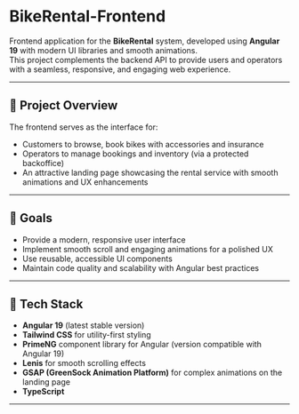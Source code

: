 #  BikeRental-Frontend

Frontend application for the **BikeRental** system, developed using **Angular 19** with modern UI libraries and smooth animations.  
This project complements the backend API to provide users and operators with a seamless, responsive, and engaging web experience.

---

## 📘 Project Overview

The frontend serves as the interface for:

- Customers to browse, book bikes with accessories and insurance  
- Operators to manage bookings and inventory (via a protected backoffice)  
- An attractive landing page showcasing the rental service with smooth animations and UX enhancements  

---

## 🎯 Goals

- Provide a modern, responsive user interface  
- Implement smooth scroll and engaging animations for a polished UX  
- Use reusable, accessible UI components  
- Maintain code quality and scalability with Angular best practices  

---

## 🧱 Tech Stack

- **Angular 19** (latest stable version)  
- **Tailwind CSS** for utility-first styling  
- **PrimeNG** component library for Angular (version compatible with Angular 19)  
- **Lenis** for smooth scrolling effects  
- **GSAP (GreenSock Animation Platform)** for complex animations on the landing page  
- **TypeScript**  

---
